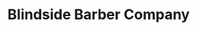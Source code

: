 ---
title: "Blindside Barber Company"
url: /shorewood/blindside-barber-company/
shop: hairdresser
---